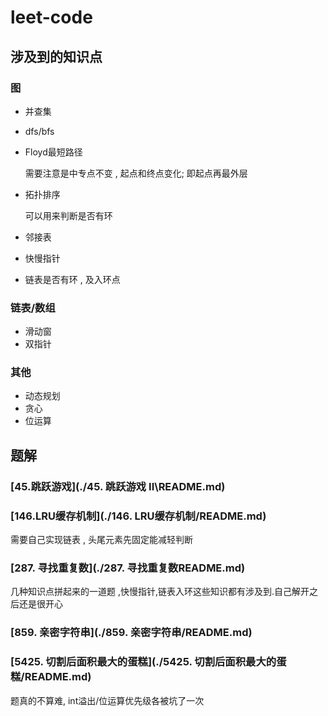 # leet-code
## 涉及到的知识点

### 图

* 并查集

* dfs/bfs

* Floyd最短路径

  需要注意是中专点不变 , 起点和终点变化; 即起点再最外层

* 拓扑排序

  可以用来判断是否有环

* 邻接表

* 快慢指针

* 链表是否有环 , 及入环点

### 链表/数组

* 滑动窗
* 双指针

### 其他

* 动态规划
* 贪心
* 位运算

## 题解

### [45.跳跃游戏](./45. 跳跃游戏 II\README.md)

### [146.LRU缓存机制](./146. LRU缓存机制/README.md)

需要自己实现链表 , 头尾元素先固定能减轻判断

### [287. 寻找重复数](./287. 寻找重复数README.md)

几种知识点拼起来的一道题 ,快慢指针,链表入环这些知识都有涉及到.自己解开之后还是很开心

### [859. 亲密字符串](./859. 亲密字符串/README.md)

### [5425. 切割后面积最大的蛋糕](./5425. 切割后面积最大的蛋糕/README.md)

题真的不算难, int溢出/位运算优先级各被坑了一次